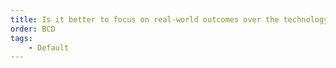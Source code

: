 ```yaml
---
title: Is it better to focus on real-world outcomes over the technology?
order: BCD
tags:
    - Default
---
```

